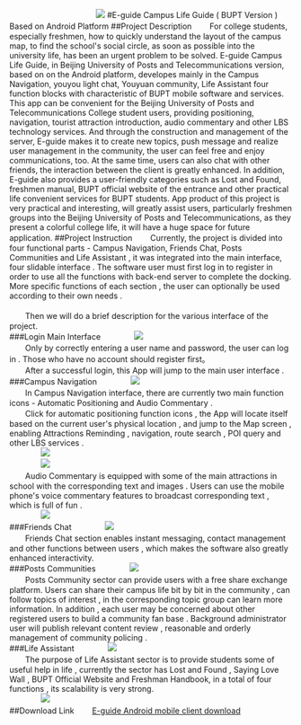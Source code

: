　　　　　　　　　　　![](https://github.com/MiracleHH/Eguide/raw/master/app/src/main/res/drawable-xxhdpi/ic_launcher.png)
#E-guide Campus Life Guide ( BUPT Version ) Based on Android Platform
##Project Description
　　For college students, especially freshmen, how to quickly understand the layout of the campus map, to find the school's social circle, as soon as possible into the university life, has been an urgent problem to be solved. E-guide Campus Life Guide, in Beijing University of Posts and Telecommunications version, based on on the Android platform, developes mainly in the Campus Navigation, youyou light chat, Youyuan community, Life Assistant four function blocks with characteristic of BUPT mobile software and services. This app can be convenient for the Beijing University of Posts and Telecommunications College student users, providing positioning, navigation, tourist attraction introduction, audio commentary and other LBS technology services. And through the construction and management of the server, E-guide makes it to create new topics, push message and realize user management in the community, the user can feel free and enjoy communications, too. At the same time, users can also chat with other friends, the interaction between the client is greatly enhanced. In addition, E-guide also provides a user-friendly categories such as Lost and Found, freshmen manual, BUPT official website of the entrance and other practical life convenient services for BUPT students. App product of this project is very practical and interesting, will greatly assist users, particularly freshmen groups into the Beijing University of Posts and Telecommunications, as they present a colorful college life, it will have a huge space for future application.
##Project Instruction
　　Currently, the project is divided into four functional parts - Campus Navigation, Friends Chat, Posts Communities and Life Assistant , it was integrated into the main interface, four slidable interface . The software user must first log in to register in order to use all the functions with back-end server to complete the docking. More specific functions of each section , the user can optionally be used according to their own needs . <br/> <br/>　　Then we will do a brief description for the various interface of the project.<br/>
###Login Main Interface
　　　　![](https://github.com/MiracleHH/Eguide/raw/master/images/login.png)<br/>
　　Only by correctly entering a user name and password, the user can log in . Those who have no account should register first。<br/>
　　After a successful login, this App will jump to the main user interface .<br/>
###Campus Navigation
　　　　![](https://github.com/MiracleHH/Eguide/raw/master/images/guide.png)<br/>
　　In Campus Navigation interface, there are currently two main function icons - Automatic Positioning and Audio Commentary .<br/>
　　Click for automatic positioning function icons , the App will locate itself based on the current user's physical location , and jump to the Map screen , enabling Attractions Reminding , navigation, route search , POI query and other LBS services .<br/>
　　　　![](https://github.com/MiracleHH/Eguide/raw/master/images/alert.png)<br/>　　　　![](https://github.com/MiracleHH/Eguide/raw/master/images/search.png)<br/>
　　Audio Commentary is equipped with some of the main attractions in school with the corresponding text and images . Users can use the mobile phone's voice commentary features to broadcast corresponding text , which is full of fun .<br/>
　　　　![](https://github.com/MiracleHH/Eguide/raw/master/images/speech.png)<br/>
###Friends Chat
　　　　![](https://github.com/MiracleHH/Eguide/raw/master/images/chat.png)<br/>
　　Friends Chat section enables instant messaging, contact management and other functions between users , which makes the software also greatly enhanced interactivity.<br/>
###Posts Communities
　　　　![](https://github.com/MiracleHH/Eguide/raw/master/images/community.png)<br/>
　　Posts Community sector can provide users with a free share exchange platform. Users can share their campus life bit by bit in the community , can follow topics of interest , in the corresponding topic group can learn more information. In addition , each user may be concerned about other registered users to build a community fan base . Background administrator user will publish relevant content review , reasonable and orderly management of community policing .<br/>
###Life Assistant
　　　　![](https://github.com/MiracleHH/Eguide/raw/master/images/helper.png)<br/>
　　The purpose of Life Assistant sector is to provide students some of useful help in life , currently the sector has Lost and Found , Saying Love Wall , BUPT Official Website and Freshman Handbook, in a total of four functions , its scalability is very strong.<br/>
　　　　![](https://github.com/MiracleHH/Eguide/raw/master/images/lost.png)<br/>
##Download Link
　　[E-guide Android mobile client download](http://ee.inbupt.com/test/hh/E-guide/E-guide.apk)

